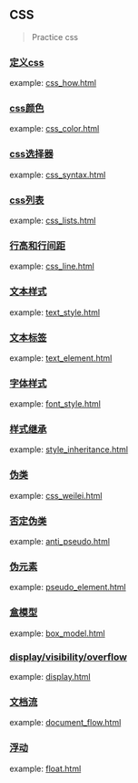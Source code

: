 ## CSS
> Practice css
### [定义css](./css_how/README.md)
example: [css_how.html](./css_how/css_how.html)

### [css颜色](./css_color/README.md)
example: [css_color.html](./css_color/css_color.html)

### [css选择器](./css_syntax/README.md)
example: [css_syntax.html](./css_syntax/css_syntax.html)

### [css列表](./css_lists/README.md)
example: [css_lists.html](./css_lists/css_lists.html)

### [行高和行间距](./css_line/README.md)
example: [css_line.html](./css_line/css_line.html)

### [文本样式](./text_style/README.md)
example: [text_style.html](./text_style/text_style.html)

### [文本标签](./text_element/README.md)
example: [text_element.html](./text_element/text_element.html)

### [字体样式](./font_style/README.md)
example: [font_style.html](./font_style/font_style.html)

### [样式继承](./style_inheritance/README.md)
example: [style_inheritance.html](./style_inheritance/style_inheritance.html)

### [伪类](./css_weilei/README.md)
example: [css_weilei.html](./css_weilei/css_weilei.html)

### [否定伪类](./anti_pseudo/README.md)
example: [anti_pseudo.html](./anti_pseudo/anti_pseudo.html)

### [伪元素](./pseudo_element/README.md)
example: [pseudo_element.html](./pseudo_element/pseudo_element.html)

### [盒模型](./box_model/README.md)
example: [box_model.html](./box_model/box_model.html)

### [display/visibility/overflow](./display/README.md)
example: [display.html](./display/display.html)

### [文档流](./document_flow/README.md)
example: [document_flow.html](./document_flow/document_flow.html)

### [浮动](./float/README.md)
example: [float.html](./float/float.html)


